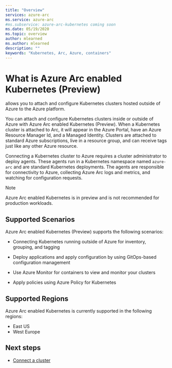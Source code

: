 ```yaml
---
title: "Overview"
services: azure-arc
ms.service: azure-arc
#ms.subservice: azure-arc-kubernetes coming soon
ms.date: 05/19/2020
ms.topic: overview
author: mlearned
ms.author: mlearned
description: ""
keywords: "Kubernetes, Arc, Azure, containers"
---
```


# What is Azure Arc enabled Kubernetes (Preview)

allows you to attach and configure Kubernetes clusters hosted outside of Azure to the Azure platform.
 
You can attach and configure Kubernetes clusters inside or outside of Azure with Azure Arc enabled Kubernetes (Preview). When a Kubernetes cluster is attached to Arc, it will appear in the Azure Portal, have an Azure Resource Manager Id, and a Managed Identity. Clusters are attached to standard Azure subscriptions, live in a resource group, and can receive tags just like any other Azure resource. 


Connecting a Kubernetes cluster to Azure requires a cluster administrator to deploy agents. These agents run in a Kubernetes namespace named `azure-arc` and are standard Kubernetes deployments. The agents are responsible for connectivity to Azure, collecting Azure Arc logs and metrics, and watching for configuration requests.  
 
 > [!NOTE]
> Azure Arc enabled Kubernetes is in preview and is not recommended for production workloads. 


## Supported Scenarios 

Azure Arc enabled Kubernetes (Preview) supports the following scenarios: 

* Connecting Kubernetes running outside of Azure for inventory, grouping, and tagging 

* Deploy applications and apply configuration by using GitOps-based configuration management 

* Use Azure Monitor for containers to view and monitor your clusters 

* Apply policies using Azure Policy for Kubernetes 

 
## Supported Regions 

Azure Arc enabled Kubernetes is currently supported in the following regions: 

* East US 
* West Europe 


## Next steps

* [Connect a cluster ](./connect-a-cluster.md)
